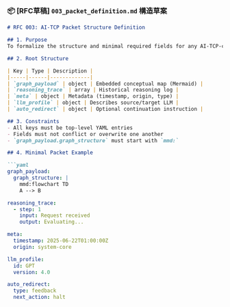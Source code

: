 ### 📦 **[RFC草稿] `003_packet_definition.md` 構造草案**

```markdown
# RFC 003: AI-TCP Packet Structure Definition

## 1. Purpose
To formalize the structure and minimal required fields for any AI-TCP-compliant packet.

## 2. Root Structure

| Key | Type | Description |
|-----|------|-------------|
| `graph_payload` | object | Embedded conceptual map (Mermaid) |
| `reasoning_trace` | array | Historical reasoning log |
| `meta` | object | Metadata (timestamp, origin, type) |
| `llm_profile` | object | Describes source/target LLM |
| `auto_redirect` | object | Optional continuation instruction |

## 3. Constraints
- All keys must be top-level YAML entries
- Fields must not conflict or overwrite one another
- `graph_payload.graph_structure` must start with `mmd:`

## 4. Minimal Packet Example

```yaml
graph_payload:
  graph_structure: |
    mmd:flowchart TD
    A --> B

reasoning_trace:
  - step: 1
    input: Request received
    output: Evaluating...

meta:
  timestamp: 2025-06-22T01:00:00Z
  origin: system-core

llm_profile:
  id: GPT
  version: 4.0

auto_redirect:
  type: feedback
  next_action: halt
